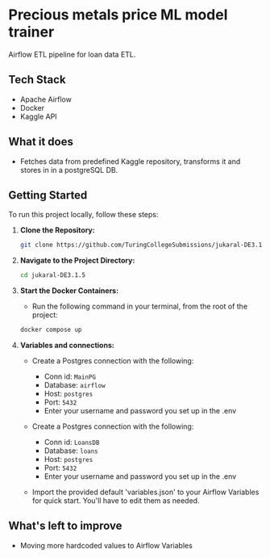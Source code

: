 # Precious metals price ML model trainer

Airflow ETL pipeline for loan data ETL.


## Tech Stack

- Apache Airflow
- Docker
- Kaggle API


## What it does

- Fetches data from predefined Kaggle repository, transforms it and stores in in a postgreSQL DB.
 

## Getting Started

To run this project locally, follow these steps:

1. **Clone the Repository:**

   ```bash
   git clone https://github.com/TuringCollegeSubmissions/jukaral-DE3.1.5git
   ```

2. **Navigate to the Project Directory:**

    ```bash
    cd jukaral-DE3.1.5
    ```

3. **Start the Docker Containers:**
    - Run the following command in your terminal, from the root of the project:

    ```bash
    docker compose up
    ```

4. **Variables and connections:**

    - Create a Postgres connection with the following:
        - Conn id: ```MainPG```
        - Database: ```airflow```
        - Host: ```postgres```
        - Port: ```5432```
        - Enter your username and password you set up in the .env

    - Create a Postgres connection with the following:
        - Conn id: ```LoansDB```
        - Database: ```loans```
        - Host: ```postgres```
        - Port: ```5432```
        - Enter your username and password you set up in the .env

    - Import the provided default 'variables.json' to your Airflow Variables for quick start.
    You'll have to edit them as needed.



## What's left to improve

- Moving more hardcoded values to Airflow Variables
